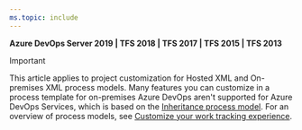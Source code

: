 ```yaml
---
ms.topic: include
---
```


**Azure DevOps Server 2019 | TFS 2018 | TFS 2017 | TFS 2015 | TFS 2013**

> [!IMPORTANT]  
> This article applies to project customization for Hosted XML and On-premises XML process models. Many features you can customize in a process template for on-premises Azure DevOps aren't supported for Azure DevOps Services, which is based on the [Inheritance process model](/azure/devops/organizations/settings/work/inheritance-process-model). For an overview of process models, see [Customize your work tracking experience](/azure/devops/reference/customize-work).
